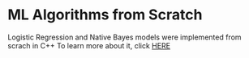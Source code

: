 # ML Algorithms from Scratch

Logistic Regression and Native Bayes models were implemented from scrach in C++
To learn more about it, click [HERE](/ML-Algorithms-from-Scratch-Report)
